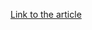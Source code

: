 [Link to the article](https://thehackernews.com/2025/04/google-releases-android-update-to-patch.html)
